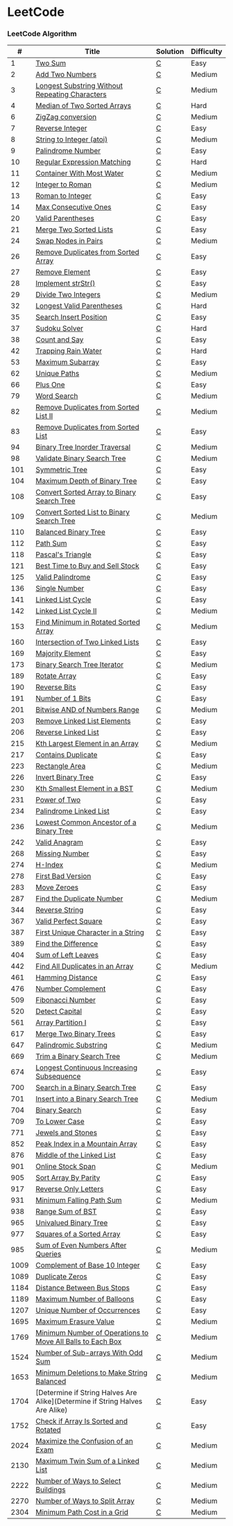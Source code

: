 # LeetCode

### LeetCode Algorithm

| #    | Title                                                                                                                           | Solution          | Difficulty |
| ---- | ------------------------------------------------------------------------------------------------------------------------------- | ----------------- | ---------- |
| 1    | [Two Sum](https://leetcode.com/problems/two-sum/)                                                                               | [C](./src/1.c)    | Easy       |
| 2    | [Add Two Numbers](https://leetcode.com/problems/add-two-numbers/)                                                               | [C](./src/2.c)    | Medium     |
| 3    | [Longest Substring Without Repeating Characters](https://leetcode.com/problems/longest-substring-without-repeating-characters/) | [C](./src/3.c)    | Medium     |
| 4    | [Median of Two Sorted Arrays](https://leetcode.com/problems/median-of-two-sorted-arrays/)                                       | [C](./src/4.c)    | Hard       |
| 6    | [ZigZag conversion](https://leetcode.com/problems/zigzag-conversion/)                                                           | [C](./src/4.c)    | Medium     |
| 7    | [Reverse Integer](https://leetcode.com/problems/reverse-integer/)                                                               | [C](./src/7.c)    | Easy       |
| 8    | [String to Integer (atoi)](https://leetcode.com/problems/string-to-integer-atoi)                                                | [C](./src/8.c)    | Medium     |
| 9    | [Palindrome Number](https://leetcode.com/problems/palindrome-number/)                                                           | [C](./src/9.c)    | Easy       |
| 10   | [Regular Expression Matching](https://leetcode.com/problems/regular-expression-matching/)                                       | [C](./src/10.c)   | Hard       |
| 11   | [Container With Most Water](https://leetcode.com/problems/container-with-most-water/)                                           | [C](./src/11.c)   | Medium     |
| 12   | [Integer to Roman](https://leetcode.com/problems/integer-to-roman)                                                              | [C](./src/12.c)   | Medium     |
| 13   | [Roman to Integer](https://leetcode.com/problems/roman-to-integer/)                                                             | [C](./src/13.c)   | Easy       |
| 14   | [Max Consecutive Ones](https://leetcode.com/problems/max-consecutive-ones/)                                                     | [C](./src/14.c)   | Easy       |
| 20   | [Valid Parentheses](https://leetcode.com/problems/valid-parentheses/)                                                           | [C](./src/20.c)   | Easy       |
| 21   | [Merge Two Sorted Lists](https://leetcode.com/problems/merge-two-sorted-lists/)                                                 | [C](./src/21.c)   | Easy       |
| 24   | [Swap Nodes in Pairs](https://leetcode.com/problems/swap-nodes-in-pairs/)                                                       | [C](./src/24.c)   | Medium     |
| 26   | [Remove Duplicates from Sorted Array](https://leetcode.com/problems/remove-duplicates-from-sorted-array/)                       | [C](./src/26.c)   | Easy       |
| 27   | [Remove Element](https://leetcode.com/problems/remove-element/)                                                                 | [C](./src/27.c)   | Easy       |
| 28   | [Implement strStr()](https://leetcode.com/problems/implement-strstr/)                                                           | [C](./src/28.c)   | Easy       |
| 29   | [Divide Two Integers](https://leetcode.com/problems/divide-two-integers/)                                                       | [C](./src/29.c)   | Medium     |
| 32   | [Longest Valid Parentheses](https://leetcode.com/problems/longest-valid-parentheses/)                                           | [C](./src/32.c)   | Hard       |
| 35   | [Search Insert Position](https://leetcode.com/problems/search-insert-position/)                                                 | [C](./src/35.c)   | Easy       |
| 37   | [Sudoku Solver](https://leetcode.com/problems/sudoku-solver/)                                                                   | [C](./src/37.c)   | Hard       |
| 38   | [Count and Say](https://leetcode.com/problems/count-and-say/)                                                                   | [C](./src/38.c)   | Easy       |
| 42   | [Trapping Rain Water](https://leetcode.com/problems/trapping-rain-water/)                                                       | [C](./src/42.c)   | Hard       |
| 53   | [Maximum Subarray](https://leetcode.com/problems/maximum-subarray/)                                                             | [C](./src/53.c)   | Easy       |
| 62   | [Unique Paths](https://leetcode.com/problems/unique-paths/description/)                                                         | [C](./src/62.c)   | Medium     |
| 66   | [Plus One](https://leetcode.com/problems/plus-one/)                                                                             | [C](./src/66.c)   | Easy       |
| 79   | [Word Search](https://leetcode.com/problems/word-search/)                                                                       | [C](./src/79.c)   | Medium     |
| 82   | [Remove Duplicates from Sorted List II](https://leetcode.com/problems/remove-duplicates-from-sorted-list-ii/)                   | [C](./src/82.c)   | Medium     |
| 83   | [Remove Duplicates from Sorted List](https://leetcode.com/problems/remove-duplicates-from-sorted-list/)                         | [C](./src/83.c)   | Easy       |
| 94   | [Binary Tree Inorder Traversal](https://leetcode.com/problems/binary-tree-inorder-traversal/)                                   | [C](./src/94.c)   | Medium     |
| 98   | [Validate Binary Search Tree](https://leetcode.com/problems/validate-binary-search-tree/)                                       | [C](./src/98.c)   | Medium     |
| 101  | [Symmetric Tree](https://leetcode.com/problems/symmetric-tree/)                                                                 | [C](./src/101.c)  | Easy       |
| 104  | [Maximum Depth of Binary Tree](https://leetcode.com/problems/maximum-depth-of-binary-tree/)                                     | [C](./src/104.c)  | Easy       |
| 108  | [Convert Sorted Array to Binary Search Tree](https://leetcode.com/problems/convert-sorted-array-to-binary-search-tree/)         | [C](./src/108.c)  | Easy       |
| 109  | [Convert Sorted List to Binary Search Tree](https://leetcode.com/problems/convert-sorted-list-to-binary-search-tree/)           | [C](./src/109.c)  | Medium     |
| 110  | [Balanced Binary Tree](https://leetcode.com/problems/balanced-binary-tree/)                                                     | [C](./src/110.c)  | Easy       |
| 112  | [Path Sum](https://leetcode.com/problems/path-sum/)                                                                             | [C](./src/112.c)  | Easy       |
| 118  | [Pascal's Triangle](https://leetcode.com/problems/pascals-triangle/)                                                            | [C](./src/118.c)  | Easy       |
| 121  | [Best Time to Buy and Sell Stock](https://leetcode.com/problems/best-time-to-buy-and-sell-stock/)                               | [C](./src/121.c)  | Easy       |
| 125  | [Valid Palindrome](https://leetcode.com/problems/valid-palindrome/)                                                             | [C](./src/125.c)  | Easy       |
| 136  | [Single Number](https://leetcode.com/problems/single-number/)                                                                   | [C](./src/136.c)  | Easy       |
| 141  | [Linked List Cycle](https://leetcode.com/problems/linked-list-cycle/)                                                           | [C](./src/141.c)  | Easy       |
| 142  | [Linked List Cycle II](https://leetcode.com/problems/linked-list-cycle-ii/)                                                     | [C](./src/142.c)  | Medium     |
| 153  | [Find Minimum in Rotated Sorted Array](https://leetcode.com/problems/find-minimum-in-rotated-sorted-array/)                     | [C](./src/153.c)  | Medium     |
| 160  | [Intersection of Two Linked Lists](https://leetcode.com/problems/intersection-of-two-linked-lists/)                             | [C](./src/160.c)  | Easy       |
| 169  | [Majority Element](https://leetcode.com/problems/majority-element/)                                                             | [C](./src/169.c)  | Easy       |
| 173  | [Binary Search Tree Iterator](https://leetcode.com/problems/binary-search-tree-iterator/)                                       | [C](./src/173.c)  | Medium     |
| 189  | [Rotate Array](https://leetcode.com/problems/rotate-array)                                                                      | [C](./src/189.c)  | Easy       |
| 190  | [Reverse Bits](https://leetcode.com/problems/reverse-bits/)                                                                     | [C](./src/190.c)  | Easy       |
| 191  | [Number of 1 Bits](https://leetcode.com/problems/number-of-1-bits/)                                                             | [C](./src/191.c)  | Easy       |
| 201  | [Bitwise AND of Numbers Range](https://leetcode.com/problems/bitwise-and-of-numbers-range/)                                     | [C](./src/201.c)  | Medium     |
| 203  | [Remove Linked List Elements](https://leetcode.com/problems/remove-linked-list-elements/)                                       | [C](./src/203.c)  | Easy       |
| 206  | [Reverse Linked List](https://leetcode.com/problems/reverse-linked-list/)                                                       | [C](./src/206.c)  | Easy       |
| 215  | [Kth Largest Element in an Array](https://leetcode.com/problems/kth-largest-element-in-an-array/)                               | [C](./src/215.c)  | Medium     |
| 217  | [Contains Duplicate](https://leetcode.com/problems/contains-duplicate/)                                                         | [C](./src/217.c)  | Easy       |
| 223  | [Rectangle Area](https://leetcode.com/problems/rectangle-area/)                                                                 | [C](./src/223.c)  | Medium     |
| 226  | [Invert Binary Tree](https://leetcode.com/problems/invert-binary-tree/)                                                         | [C](./src/226.c)  | Easy       |
| 230  | [Kth Smallest Element in a BST](https://leetcode.com/problems/kth-smallest-element-in-a-bst/)                                   | [C](./src/230.c)  | Medium     |
| 231  | [Power of Two](https://leetcode.com/problems/power-of-two/)                                                                     | [C](./src/231.c)  | Easy       |
| 234  | [Palindrome Linked List](https://leetcode.com/problems/palindrome-linked-list/)                                                 | [C](./src/234.c)  | Easy       |
| 236  | [Lowest Common Ancestor of a Binary Tree](https://leetcode.com/problems/lowest-common-ancestor-of-a-binary-tree/)               | [C](./src/236.c)  | Medium     |
| 242  | [Valid Anagram](https://leetcode.com/problems/valid-anagram/)                                                                   | [C](./src/242.c)  | Easy       |
| 268  | [Missing Number](https://leetcode.com/problems/missing-number/)                                                                 | [C](./src/268.c)  | Easy       |
| 274  | [H-Index](https://leetcode.com/problems/h-index/description/)                                                                   | [C](./src/274.c)  | Medium     |
| 278  | [First Bad Version](https://leetcode.com/problems/first-bad-version/)                                                           | [C](./src/278.c)  | Easy       |
| 283  | [Move Zeroes](https://leetcode.com/problems/move-zeroes/)                                                                       | [C](./src/283.c)  | Easy       |
| 287  | [Find the Duplicate Number](https://leetcode.com/problems/find-the-duplicate-number/)                                           | [C](./src/287.c)  | Medium     |
| 344  | [Reverse String](https://leetcode.com/problems/reverse-string/)                                                                 | [C](./src/344.c)  | Easy       |
| 367  | [Valid Perfect Square](https://leetcode.com/problems/valid-perfect-square/)                                                     | [C](./src/367.c)  | Easy       |
| 387  | [First Unique Character in a String](https://leetcode.com/problems/first-unique-character-in-a-string/)                         | [C](./src/387.c)  | Easy       |
| 389  | [Find the Difference](https://leetcode.com/problems/find-the-difference/)                                                       | [C](./src/389.c)  | Easy       |
| 404  | [Sum of Left Leaves](https://leetcode.com/problems/sum-of-left-leaves/)                                                         | [C](./src/404.c)  | Easy       |
| 442  | [Find All Duplicates in an Array](https://leetcode.com/problems/find-all-duplicates-in-an-array/)                               | [C](./src/442.c)  | Medium     |
| 461  | [Hamming Distance](https://leetcode.com/problems/hamming-distance/)                                                             | [C](./src/461.c)  | Easy       |
| 476  | [Number Complement](https://leetcode.com/problems/number-complement/)                                                           | [C](./src/476.c)  | Easy       |
| 509  | [Fibonacci Number](https://leetcode.com/problems/fibonacci-number/)                                                             | [C](./src/509.c)  | Easy       |
| 520  | [Detect Capital](https://leetcode.com/problems/detect-capital/)                                                                 | [C](./src/520.c)  | Easy       |
| 561  | [Array Partition I](https://leetcode.com/problems/array-partition-i/)                                                           | [C](./src/561.c)  | Easy       |
| 617  | [Merge Two Binary Trees](https://leetcode.com/problems/merge-two-binary-trees/)                                                 | [C](./src/617.c)  | Easy       |
| 647  | [Palindromic Substring](https://leetcode.com/problems/palindromic-substrings/)                                                  | [C](./src/647.c)  | Medium     |
| 669  | [Trim a Binary Search Tree](https://leetcode.com/problems/trim-a-binary-search-tree/)                                           | [C](./src/669.c)  | Medium     |
| 674  | [Longest Continuous Increasing Subsequence](https://leetcode.com/problems/longest-continuous-increasing-subsequence/)           | [C](./src/674.c)  | Easy       |
| 700  | [Search in a Binary Search Tree](https://leetcode.com/problems/search-in-a-binary-search-tree/)                                 | [C](./src/700.c)  | Easy       |
| 701  | [Insert into a Binary Search Tree](https://leetcode.com/problems/insert-into-a-binary-search-tree/)                             | [C](./src/701.c)  | Medium     |
| 704  | [Binary Search](https://leetcode.com/problems/binary-search/)                                                                   | [C](./src/704.c)  | Easy       |
| 709  | [To Lower Case](https://leetcode.com/problems/to-lower-case/)                                                                   | [C](./src/709.c)  | Easy       |
| 771  | [Jewels and Stones](https://leetcode.com/problems/jewels-and-stones/)                                                           | [C](./src/771.c)  | Easy       |
| 852  | [Peak Index in a Mountain Array](https://leetcode.com/problems/peak-index-in-a-mountain-array/)                                 | [C](./src/852.c)  | Easy       |
| 876  | [Middle of the Linked List](https://leetcode.com/problems/middle-of-the-linked-list/)                                           | [C](./src/876.c)  | Easy       |
| 901  | [Online Stock Span](https://leetcode.com/problems/online-stock-span/)                                                           | [C](./src/901.c)  | Medium     |
| 905  | [Sort Array By Parity](https://leetcode.com/problems/sort-array-by-parity/)                                                     | [C](./src/905.c)  | Easy       |
| 917  | [Reverse Only Letters](https://leetcode.com/problems/reverse-only-letters/)                                                     | [C](./src/917.c)  | Easy       |
| 931  | [Minimum Falling Path Sum](https://leetcode.com/problems/minimum-falling-path-sum/description/)                                 | [C](./src/931.c)  | Medium     |
| 938  | [Range Sum of BST](https://leetcode.com/problems/range-sum-of-bst/)                                                             | [C](./src/938.c)  | Easy       |
| 965  | [Univalued Binary Tree](https://leetcode.com/problems/univalued-binary-tree/)                                                   | [C](./src/965.c)  | Easy       |
| 977  | [Squares of a Sorted Array](https://leetcode.com/problems/squares-of-a-sorted-array/)                                           | [C](./src/977.c)  | Easy       |
| 985  | [Sum of Even Numbers After Queries](https://leetcode.com/problems/sum-of-even-numbers-after-queries/)                           | [C](./src/985.c)  | Medium     |
| 1009 | [Complement of Base 10 Integer](https://leetcode.com/problems/complement-of-base-10-integer/)                                   | [C](./src/1009.c) | Easy       |
| 1089 | [Duplicate Zeros](https://leetcode.com/problems/duplicate-zeros/)                                                               | [C](./src/1089.c) | Easy       |
| 1184 | [Distance Between Bus Stops](https://leetcode.com/problems/distance-between-bus-stops/)                                         | [C](./src/1184.c) | Easy       |
| 1189 | [Maximum Number of Balloons](https://leetcode.com/problems/maximum-number-of-balloons/)                                         | [C](./src/1189.c) | Easy       |
| 1207 | [Unique Number of Occurrences](https://leetcode.com/problems/unique-number-of-occurrences/)                                     | [C](./src/1207.c) | Easy       |
| 1695 | [Maximum Erasure Value](https://leetcode.com/problems/maximum-erasure-value/)                                                   | [C](./src/1695.c) | Medium     |
| 1769 | [Minimum Number of Operations to Move All Balls to Each Box](https://leetcode.com/problems/minimum-number-of-operations-to-move-all-balls-to-each-box/)                                     | [C](./src/1769.c) | Medium     |
| 1524 | [Number of Sub-arrays With Odd Sum](https://leetcode.com/problems/number-of-sub-arrays-with-odd-sum/)                           | [C](./src/1524.c) | Medium     |
| 1653 | [Minimum Deletions to Make String Balanced](https://leetcode.com/problems/minimum-deletions-to-make-string-balanced/)           | [C](./src/1653.c) | Medium     |
| 1704 | [Determine if String Halves Are Alike](Determine if String Halves Are Alike)                                                    | [C](./src/1704.c) | Easy       |
| 1752 | [Check if Array Is Sorted and Rotated](https://leetcode.com/problems/check-if-array-is-sorted-and-rotated/)                     | [C](./src/1752.c) | Easy       |
| 2024 | [Maximize the Confusion of an Exam](https://leetcode.com/problems/maximize-the-confusion-of-an-exam/)                           | [C](./src/2024.c) | Medium     |
| 2130 | [Maximum Twin Sum of a Linked List](https://leetcode.com/problems/maximum-twin-sum-of-a-linked-list/)                           | [C](./src/2130.c) | Medium     |
| 2222 | [Number of Ways to Select Buildings](https://leetcode.com/problems/number-of-ways-to-select-buildings/)                         | [C](./src/2222.c) | Medium     |
| 2270 | [Number of Ways to Split Array](https://leetcode.com/problems/number-of-ways-to-split-array/)                                   | [C](./src/2270.c) | Medium     |
| 2304 | [Minimum Path Cost in a Grid](https://leetcode.com/problems/minimum-path-cost-in-a-grid/)                                       | [C](./src/2304.c) | Medium     |
